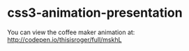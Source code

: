 css3-animation-presentation
===========================

You can view the coffee maker animation at: http://codepen.io/thisisroger/full/mskhL
